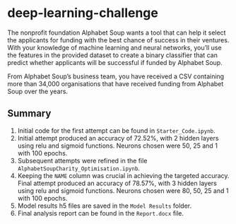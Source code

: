 # deep-learning-challenge

The nonprofit foundation Alphabet Soup wants a tool that can help it select the applicants for funding with the best chance of success in their ventures. With your knowledge of machine learning and neural networks, you’ll use the features in the provided dataset to create a binary classifier that can predict whether applicants will be successful if funded by Alphabet Soup.

From Alphabet Soup’s business team, you have received a CSV containing more than 34,000 organisations that have received funding from Alphabet Soup over the years. 

## Summary

1. Initial code for the first attempt can be found in <code>Starter_Code.ipynb</code>.
2. Initial attempt produced an accuracy of 72.52%, with 2 hidden layers using relu and sigmoid functions. Neurons chosen were 50, 25 and 1 with 100 epochs.
3. Subsequent attempts were refined in the file <code>AlphabetSoupCharity_Optimisation.ipynb</code>.
4. Keeping the <code>NAME</code> column was crucial in achieving the targeted accuracy. Final attempt produced an accuracy of 78.57%, with 3 hidden layers using relu and sigmoid functions. Neurons chosen were 80, 50, 25 and 1 with 100 epochs. 
5. Model results h5 files are saved in the <code>Model Results</code> folder. 
6. Final analysis report can be found in the <code>Report.docx</code> file. 